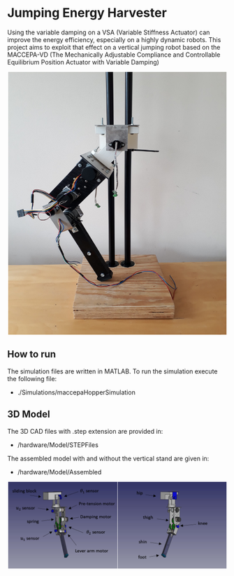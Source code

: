 # Jumping Energy Harvester
Using the variable damping on a VSA (Variable Stiffness Actuator) can improve the 
energy efficiency, especially on a highly dynamic robots. This project aims to exploit
that effect on a vertical jumping robot based on the MACCEPA-VD (The Mechanically Adjustable Compliance and Controllable Equilibrium Position Actuator with Variable Damping)
<p align="center">
  <img src="hardware/physicalLeg.jpg" width="500" height="600" title="Physical Leg">
</p>
 
## How to run ## 

The simulation files are written in MATLAB. To run the simulation execute the following file:
* ./Simulations/maccepaHopperSimulation


## 3D Model ##

The 3D CAD files with .step extension are provided in:
* /hardware/Model/STEPFiles 

The assembled model with and without the vertical stand are given in:
* /hardware/Model/Assembled
 
<p align="center">
  <img src="hardware/leg3DModel.PNG" width="500" title="3D Leg model">
</p>
